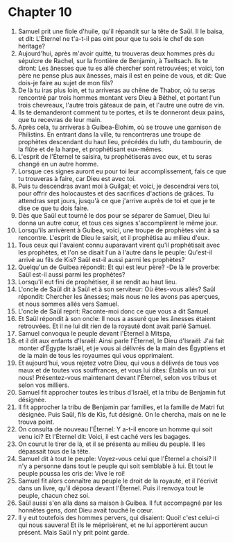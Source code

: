 # Chapter 10

1. Samuel prit une fiole d'huile, qu'il répandit sur la tête de Saül. Il le baisa, et dit: L'Éternel ne t'a-t-il pas oint pour que tu sois le chef de son héritage?
2. Aujourd'hui, après m'avoir quitté, tu trouveras deux hommes près du sépulcre de Rachel, sur la frontière de Benjamin, à Tseltsach. Ils te diront: Les ânesses que tu es allé chercher sont retrouvées; et voici, ton père ne pense plus aux ânesses, mais il est en peine de vous, et dit: Que dois-je faire au sujet de mon fils?
3. De là tu iras plus loin, et tu arriveras au chêne de Thabor, où tu seras rencontré par trois hommes montant vers Dieu à Béthel, et portant l'un trois chevreaux, l'autre trois gâteaux de pain, et l'autre une outre de vin.
4. Ils te demanderont comment tu te portes, et ils te donneront deux pains, que tu recevras de leur main.
5. Après cela, tu arriveras à Guibea-Élohim, où se trouve une garnison de Philistins. En entrant dans la ville, tu rencontreras une troupe de prophètes descendant du haut lieu, précédés du luth, du tambourin, de la flûte et de la harpe, et prophétisant eux-mêmes.
6. L'esprit de l'Éternel te saisira, tu prophétiseras avec eux, et tu seras changé en un autre homme.
7. Lorsque ces signes auront eu pour toi leur accomplissement, fais ce que tu trouveras à faire, car Dieu est avec toi.
8. Puis tu descendras avant moi à Guilgal; et voici, je descendrai vers toi, pour offrir des holocaustes et des sacrifices d'actions de grâces. Tu attendras sept jours, jusqu'à ce que j'arrive auprès de toi et que je te dise ce que tu dois faire.
9. Dès que Saül eut tourné le dos pour se séparer de Samuel, Dieu lui donna un autre cœur, et tous ces signes s'accomplirent le même jour.
10. Lorsqu'ils arrivèrent à Guibea, voici, une troupe de prophètes vint à sa rencontre. L'esprit de Dieu le saisit, et il prophétisa au milieu d'eux.
11. Tous ceux qui l'avaient connu auparavant virent qu'il prophétisait avec les prophètes, et l'on se disait l'un à l'autre dans le peuple: Qu'est-il arrivé au fils de Kis? Saül est-il aussi parmi les prophètes?
12. Quelqu'un de Guibea répondit: Et qui est leur père? -De là le proverbe: Saül est-il aussi parmi les prophètes?
13. Lorsqu'il eut fini de prophétiser, il se rendit au haut lieu.
14. L'oncle de Saül dit à Saül et à son serviteur: Où êtes-vous allés? Saül répondit: Chercher les ânesses; mais nous ne les avons pas aperçues, et nous sommes allés vers Samuel.
15. L'oncle de Saül reprit: Raconte-moi donc ce que vous a dit Samuel.
16. Et Saül répondit à son oncle: Il nous a assuré que les ânesses étaient retrouvées. Et il ne lui dit rien de la royauté dont avait parlé Samuel.
17. Samuel convoqua le peuple devant l'Éternel à Mitspa,
18. et il dit aux enfants d'Israël: Ainsi parle l'Éternel, le Dieu d'Israël: J'ai fait monter d'Égypte Israël, et je vous ai délivrés de la main des Égyptiens et de la main de tous les royaumes qui vous opprimaient.
19. Et aujourd'hui, vous rejetez votre Dieu, qui vous a délivrés de tous vos maux et de toutes vos souffrances, et vous lui dites: Établis un roi sur nous! Présentez-vous maintenant devant l'Éternel, selon vos tribus et selon vos milliers.
20. Samuel fit approcher toutes les tribus d'Israël, et la tribu de Benjamin fut désignée.
21. Il fit approcher la tribu de Benjamin par familles, et la famille de Matri fut désignée. Puis Saül, fils de Kis, fut désigné. On le chercha, mais on ne le trouva point.
22. On consulta de nouveau l'Éternel: Y a-t-il encore un homme qui soit venu ici? Et l'Éternel dit: Voici, il est caché vers les bagages.
23. On courut le tirer de là, et il se présenta au milieu du peuple. Il les dépassait tous de la tête.
24. Samuel dit à tout le peuple: Voyez-vous celui que l'Éternel a choisi? Il n'y a personne dans tout le peuple qui soit semblable à lui. Et tout le peuple poussa les cris de: Vive le roi!
25. Samuel fit alors connaître au peuple le droit de la royauté, et il l'écrivit dans un livre, qu'il déposa devant l'Éternel. Puis il renvoya tout le peuple, chacun chez soi.
26. Saül aussi s'en alla dans sa maison à Guibea. Il fut accompagné par les honnêtes gens, dont Dieu avait touché le cœur.
27. Il y eut toutefois des hommes pervers, qui disaient: Quoi! c'est celui-ci qui nous sauvera! Et ils le méprisèrent, et ne lui apportèrent aucun présent. Mais Saül n'y prit point garde.

